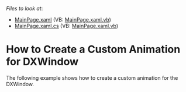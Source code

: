 <!-- default file list -->
*Files to look at*:

* [MainPage.xaml](./CS/E1902/MainPage.xaml) (VB: [MainPage.xaml.vb](./VB/E1902/MainPage.xaml.vb))
* [MainPage.xaml.cs](./CS/E1902/MainPage.xaml.cs) (VB: [MainPage.xaml.vb](./VB/E1902/MainPage.xaml.vb))
<!-- default file list end -->
# How to Create a Custom Animation for DXWindow


<p>The following example shows how to create a custom animation for the DXWindow.</p>

<br/>


